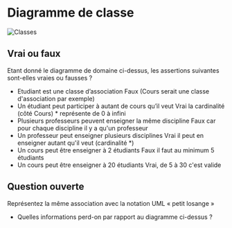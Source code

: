 # Diagramme de classe

![Classes](uml/classes.png)

## Vrai ou faux

Etant donné le diagramme de domaine ci-dessus, les assertions suivantes sont-elles vraies ou fausses ? 
- Etudiant est une classe d’association
Faux (Cours serait une classe d'association par exemple)
- Un étudiant peut participer à autant de cours qu’il veut
Vrai la cardinalité (côté Cours) * représente de 0 à infini
- Plusieurs professeurs peuvent enseigner la même discipline
Faux car pour chaque discipline il y a qu'un professeur
- Un professeur peut enseigner plusieurs disciplines
Vrai il peut en enseigner autant qu'il veut (cardinalité *)
- Un cours peut être enseigner à 2 étudiants
Faux il faut au minimum 5 étudiants
- Un cours peut être enseigner à 20 étudiants 
Vrai, de 5 à 30 c'est valide

## Question ouverte

Représentez la même association avec la notation UML « petit losange » 

- Quelles informations perd-on par rapport au diagramme ci-dessus ?
